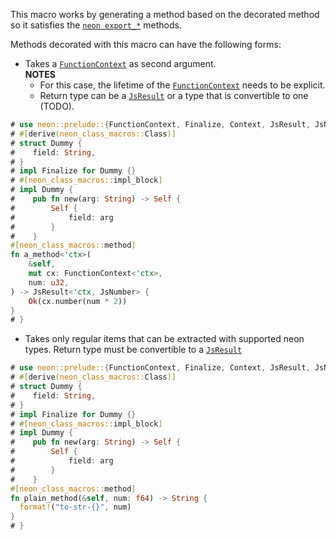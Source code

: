 This macro works by generating a method based on the decorated method so it
satisfies the [`neon export_*`](neon::prelude::ModuleContext) methods.

Methods decorated with this macro can have the following forms:

- Takes a [`FunctionContext`](neon::prelude::FunctionContext) as second argument.\
  **NOTES**
  - For this case, the lifetime of the [`FunctionContext`](neon::prelude::FunctionContext)
    needs to be explicit.
  - Return type can be a [`JsResult`](neon::prelude::JsResult) or a type that is
    convertible to one (TODO).

```rust
# use neon::prelude::{FunctionContext, Finalize, Context, JsResult, JsNumber};
# #[derive(neon_class_macros::Class)]
# struct Dummy {
#    field: String,
# }
# impl Finalize for Dummy {}
# #[neon_class_macros::impl_block]
# impl Dummy {
#    pub fn new(arg: String) -> Self {
#        Self {
#            field: arg
#        }
#    }
#[neon_class_macros::method]
fn a_method<'ctx>(
    &self,
    mut cx: FunctionContext<'ctx>,
    num: u32,
) -> JsResult<'ctx, JsNumber> {
    Ok(cx.number(num * 2))
}
# }
```

- Takes only regular items that can be extracted with supported neon types.
  Return type must be convertible to a [`JsResult`](neon::prelude::JsResult)

```rust
# use neon::prelude::{FunctionContext, Finalize, Context, JsResult, JsNumber};
# #[derive(neon_class_macros::Class)]
# struct Dummy {
#    field: String,
# }
# impl Finalize for Dummy {}
# #[neon_class_macros::impl_block]
# impl Dummy {
#    pub fn new(arg: String) -> Self {
#        Self {
#            field: arg
#        }
#    }
#[neon_class_macros::method]
fn plain_method(&self, num: f64) -> String {
  format!("to-str-{}", num)
}
# }
```
